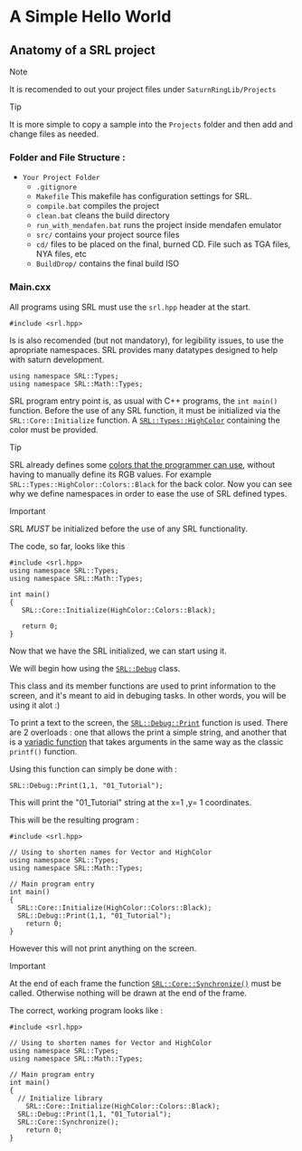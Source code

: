 # A Simple Hello World

## Anatomy of a SRL project

> [!NOTE]
> It is recomended to out your project files under `SaturnRingLib/Projects`

> [!TIP]
> It is more simple to copy a sample into the `Projects` folder and then add and change files as needed.

### Folder and File Structure :

+ `Your Project Folder`
  - `.gitignore`
  - `Makefile` This makefile has configuration settings for SRL.
  - `compile.bat` compiles the project
  - `clean.bat` cleans the build directory
  - `run_with_mendafen.bat` runs the project inside mendafen emulator
  - `src/` contains your project source files
  - `cd/` files to be placed on the final, burned CD. File such as TGA files, NYA files, etc
  - `BuildDrop/` contains the final build ISO

### Main.cxx

All programs using SRL must use the `srl.hpp` header at the start.

``` 
#include <srl.hpp>
```

Is is also recomended (but not mandatory), for legibility issues, to use the apropriate namespaces.
SRL provides many datatypes designed to help with saturn development.

```
using namespace SRL::Types;
using namespace SRL::Math::Types;
```

SRL program entry point is, as usual with C++ programs, the `int main()` function.
Before the use of any SRL function, it must be initialized via the ``SRL::Core::Initialize`` function. A [`SRL::Types::HighColor`](https://srl.reye.me/structSRL_1_1Types_1_1HighColor.html) containing the color must be provided.

> [!TIP]
> SRL already defines some [colors that the programmer can use](https://srl.reye.me/classSRL_1_1Types_1_1HighColor_1_1Colors.html), without having to manually define its RGB values. For example `SRL::Types::HighColor::Colors::Black` for the back color. Now you can see why we define namespaces in order to ease the use of SRL defined types.

> [!IMPORTANT]
> SRL *MUST* be initialized before the use of any SRL functionality.

The code, so far, looks like this

```
#include <srl.hpp>
using namespace SRL::Types;
using namespace SRL::Math::Types;

int main()
{
   SRL::Core::Initialize(HighColor::Colors::Black);
   
   return 0;
}

```

Now that we have the SRL initialized, we can start using it.

We will begin how using the [`SRL::Debug`](https://srl.reye.me/classSRL_1_1Debug.html) class.

This class and its member functions are used to print information to the screen, and it's meant to aid in debuging tasks. In other words, you will be using it alot :) 

To print a text to the screen, the [`SRL::Debug::Print`](https://srl.reye.me/classSRL_1_1Debug_afa892baf3e31d364ffe07350c916696f.html#afa892baf3e31d364ffe07350c916696f) function is used. There are 2 overloads : one that allows the print a simple string, and another that is a [variadic function](https://srl.reye.me/classSRL_1_1Debug_a4ab210527af751fedbbc8877a019252f.html#a4ab210527af751fedbbc8877a019252f) that takes arguments in the same way as the classic `printf()` function.

Using this function can simply be done with :

```
SRL::Debug::Print(1,1, "01_Tutorial");
```

This will print the "01_Tutorial" string at the x=1 ,y= 1 coordinates.

This will be the resulting program :

```
#include <srl.hpp>

// Using to shorten names for Vector and HighColor
using namespace SRL::Types;
using namespace SRL::Math::Types;

// Main program entry
int main()
{
  SRL::Core::Initialize(HighColor::Colors::Black);
  SRL::Debug::Print(1,1, "01_Tutorial");
	return 0;
}
```

However this will not print anything on the screen.

> [!IMPORTANT]
> At the end of each frame the function [`SRL::Core::Synchronize()`](https://srl.reye.me/classSRL_1_1Core_a06c60715afe1f84b01286b5d7bc269e7.html#a06c60715afe1f84b01286b5d7bc269e7) must be called. Otherwise nothing will be drawn at the end of the frame.
>

The correct, working program looks like :

```
#include <srl.hpp>

// Using to shorten names for Vector and HighColor
using namespace SRL::Types;
using namespace SRL::Math::Types;

// Main program entry
int main()
{
  // Initialize library
	SRL::Core::Initialize(HighColor::Colors::Black);
  SRL::Debug::Print(1,1, "01_Tutorial");
  SRL::Core::Synchronize(); 
	return 0;
}
```





